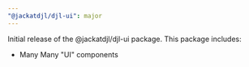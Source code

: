 ```yaml
---
"@jackatdjl/djl-ui": major
---
```


Initial release of the @jackatdjl/djl-ui package. This package includes:

- Many Many "UI" components
